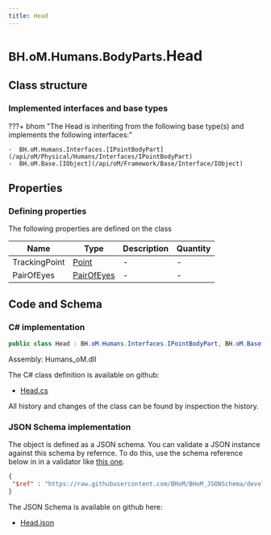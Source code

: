 ```yaml
---
title: Head
---
```


# <small>BH.oM.Humans.BodyParts.</small>**Head**



## Class structure

### Implemented interfaces and base types

???+ bhom "The Head is inheriting from the following base type(s) and implements the following interfaces:"

    -  BH.oM.Humans.Interfaces.[IPointBodyPart](/api/oM/Physical/Humans/Interfaces/IPointBodyPart)
    -  BH.oM.Base.[IObject](/api/oM/Framework/Base/Interface/IObject)


## Properties



### Defining properties

The following properties are defined on the class

| Name             | Type             | Description      | Quantity         |
|------------------|------------------|------------------|------------------|
| TrackingPoint | [Point](/api/oM/Dimensional/Geometry/Vector/Point) | - | - |
| PairOfEyes | [PairOfEyes](/api/oM/Physical/Humans/BodyParts/PairOfEyes) | - | - |


## Code and Schema

### C# implementation

``` C# title="C#"
public class Head : BH.oM.Humans.Interfaces.IPointBodyPart, BH.oM.Base.IObject
```

Assembly: Humans_oM.dll

The C# class definition is available on github:

- [Head.cs](https://github.com/BHoM/BHoM/blob/develop/Humans_oM/BodyParts\Head.cs)

All history and changes of the class can be found by inspection the history.
### JSON Schema implementation

The object is defined as a JSON schema. You can validate a JSON instance against this schema by refernce. To do this, use the schema reference below in in a validator like [this one](https://www.jsonschemavalidator.net/).

``` json title="JSON Schema"
{
 "$ref" : "https://raw.githubusercontent.com/BHoM/BHoM_JSONSchema/develop/Humans_oM/BodyParts/Head.json"
}
```

The JSON Schema is available on github here:

- [Head.json](https://github.com/BHoM/BHoM_JSONSchema/blob/develop/Humans_oM/BodyParts/Head.json)
